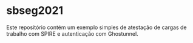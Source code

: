 # sbseg2021
Este repositório contém um exemplo simples de atestação de cargas de trabalho com SPIRE e autenticação com Ghostunnel.
